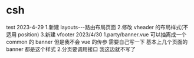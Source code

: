 # csh

test
2023-4-29 1.新建 layouts---路由布局页面 2.修改 vheader 的布局样式(不适用 position) 3.新建 vfooter
2023/4/30
1.party/banner.vue 可以抽离成一个 common 的 banner 但是我不会 vue 的传参 需要自己写一下 基本上几个页面的 banner 都是这个样式 2.分页要调用接口 我这边就不写了

